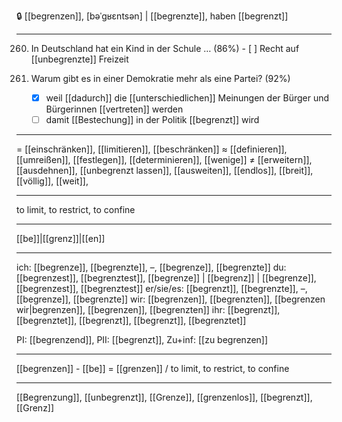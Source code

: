 🔒 [[begrenzen]], [bəˈɡʁɛntsən] | [[begrenzte]], haben [[begrenzt]]

---
260. In Deutschland hat ein Kind in der Schule … (86%)
	- [ ] Recht auf [[unbegrenzte]] Freizeit

41. Warum gibt es in einer Demokratie mehr als eine Partei? (92%)
	- [x] weil [[dadurch]] die [[unterschiedlichen]] Meinungen der Bürger und Bürgerinnen [[vertreten]] werden
	- [ ] damit [[Bestechung]] in der Politik [[begrenzt]] wird

---
= [[einschränken]], [[limitieren]], [[beschränken]]
≈ [[definieren]], [[umreißen]], [[festlegen]], [[determinieren]], [[wenige]]
≠ [[erweitern]], [[ausdehnen]], [[unbegrenzt lassen]], [[ausweiten]], [[endlos]], [[breit]], [[völlig]], [[weit]],

---
to limit, to restrict, to confine

---
[[be]]|[[grenz]]|[[en]]

---
ich: [[begrenze]], [[begrenzte]], –, [[begrenze]], [[begrenzte]]
du: [[begrenzest]], [[begrenztest]], [[begrenze]] | [[begrenz]] | [[begrenze]], [[begrenzest]], [[begrenztest]]
er/sie/es: [[begrenzt]], [[begrenzte]], –, [[begrenze]], [[begrenzte]]
wir: [[begrenzen]], [[begrenzten]], [[begrenzen wir|begrenzen]], [[begrenzen]], [[begrenzten]]
ihr: [[begrenzt]], [[begrenztet]], [[begrenzt]], [[begrenzt]], [[begrenztet]]

PI: [[begrenzend]], PII: [[begrenzt]], Zu+inf: [[zu begrenzen]]

---
[[begrenzen]] - [[be]] = [[grenzen]] / to limit, to restrict, to confine

---
[[Begrenzung]], [[unbegrenzt]], [[Grenze]], [[grenzenlos]], [[begrenzt]], [[Grenz]]
